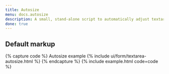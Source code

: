 ```yaml
---
title: Autosize
menu: docs.autosize
description: A small, stand-alone script to automatically adjust textarea height.
done: true
---
```



## Default markup

{% capture code %}
<label class="form-label">Autosize example</label>
{% include ui/form/textarea-autosize.html %}
{% endcapture %}
{% include example.html code=code %}
